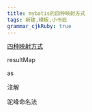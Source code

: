 ```yaml
---
title: mybatis的四种映射方式
tags: 新建,模板,小书匠
grammar_cjkRuby: true
---
```



[四种映射方式](https://blog.csdn.net/lmy86263/article/details/53150091)

resultMap

as

注解

驼峰命名法